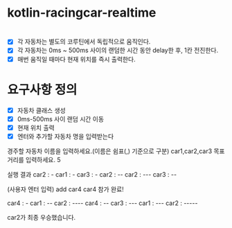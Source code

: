 # kotlin-racingcar-realtime


# 
- [x] 각 자동차는 별도의 코루틴에서 독립적으로 움직인다.
- [x] 각 자동차는 0ms ~ 500ms 사이의 랜덤한 시간 동안 delay한 후, 1칸 전진한다.
- [x] 매번 움직일 때마다 현재 위치를 즉시 출력한다.

# 요구사항 정의
- [x] 자동차 클래스 생성
- [x] 0ms-500ms 사이 랜덤 시간 이동
- [x] 현재 위치 출력
- [x] 엔터와 추가할 자동차 명을 입력받는다 

경주할 자동차 이름을 입력하세요.(이름은 쉼표(,) 기준으로 구분)
car1,car2,car3
목표 거리를 입력하세요.
5

실행 결과
car2 : -
car1 : -
car3 : -
car2 : --
car2 : ---
car3 : --

(사용자 엔터 입력)
add car4
car4 참가 완료!

car4 : -
car1 : --
car2 : ----
car4 : --
car3 : ---
car1 : ---
car2 : -----

car2가 최종 우승했습니다.
